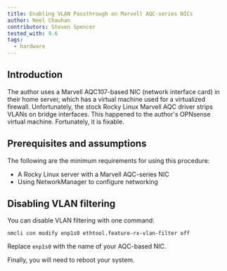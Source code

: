 ```yaml
---
title: Enabling VLAN Passthrough on Marvell AQC-series NICs
author: Neel Chauhan
contributors: Steven Spencer
tested_with: 9.6
tags:
  - hardware
---
```


## Introduction

The author uses a Marvell AQC107-based NIC (network interface card) in their home server, which has a virtual machine used for a virtualized firewall. Unfortunately, the stock Rocky Linux Marvell AQC driver strips VLANs on bridge interfaces. This happened to the author's OPNsense virtual machine. Fortunately, it is fixable.

## Prerequisites and assumptions

The following are the minimum requirements for using this procedure:

* A Rocky Linux server with a Marvell AQC-series NIC
* Using NetworkManager to configure networking

## Disabling VLAN filtering

You can disable VLAN filtering with one command:

    nmcli con modify enp1s0 ethtool.feature-rx-vlan-filter off

Replace `enp1s0` with the name of your AQC-based NIC.

Finally, you will need to reboot your system.
